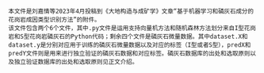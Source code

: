     本文件是刘嘉情等2023年4月投稿到《大地构造与成矿学》文章“基于机器学习和磷灰石成分的花岗岩成因类型识别方法”的附件。 
    该文件包含两个6个文件，其中.py文件是运用支持向量机方法和随机森林方法划分来自I型花岗岩和S型花岗岩磷灰石的Python代码；剩余四个文件是磷灰石微量数据。其中dataset.X和dataset.y是分别对应用于训练的磷灰石微量数据以及对应的标签（I型或者S型），predX和predY文件则是用来进行独立验证的磷灰石数据和对应标签。磷灰石数据库的出处和选取原则以及独立验证数据库的出处和选取原则见正文介绍。
